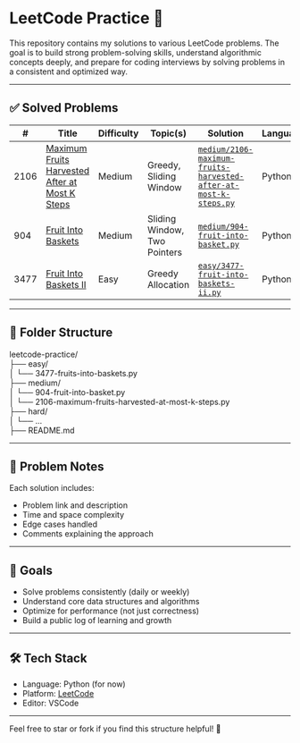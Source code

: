 ﻿# LeetCode Practice 🧠

This repository contains my solutions to various LeetCode problems. The goal is to build strong problem-solving skills, understand algorithmic concepts deeply, and prepare for coding interviews by solving problems in a consistent and optimized way.

---

## ✅ Solved Problems

| #    | Title                                                                                                                           | Difficulty | Topic(s)                     | Solution                                                                                                                         | Language |
| ---- | ------------------------------------------------------------------------------------------------------------------------------- | ---------- | ---------------------------- | -------------------------------------------------------------------------------------------------------------------------------- | -------- |
| 2106 | [Maximum Fruits Harvested After at Most K Steps](https://leetcode.com/problems/maximum-fruits-harvested-after-at-most-k-steps/) | Medium     | Greedy, Sliding Window       | [`medium/2106-maximum-fruits-harvested-after-at-most-k-steps.py`](medium/2106-maximum-fruits-harvested-after-at-most-k-steps.py) | Python   |
| 904  | [Fruit Into Baskets ](https://leetcode.com/problems/fruit-into-baskets/)                                                        | Medium     | Sliding Window, Two Pointers | [`medium/904-fruit-into-basket.py`](medium/904-fruit-into-basket.py)                                                             | Python   |
| 3477 | [Fruit Into Baskets II ](https://leetcode.com/problems/fruits-into-baskets-ii/)                                                 | Easy       | Greedy Allocation            | [`easy/3477-fruit-into-baskets-ii.py`](easy/3477-fruit-into-baskets-ii.py)                                                       | Python   |

---

## 📂 Folder Structure

leetcode-practice/  
├── easy/  
│ └── 3477-fruits-into-baskets.py  
├── medium/  
│ └── 904-fruit-into-basket.py  
│ └── 2106-maximum-fruits-harvested-at-most-k-steps.py  
├── hard/  
│ └── ...  
├── README.md

---

## 🧠 Problem Notes

Each solution includes:

- Problem link and description
- Time and space complexity
- Edge cases handled
- Comments explaining the approach

---

## 🚀 Goals

- Solve problems consistently (daily or weekly)
- Understand core data structures and algorithms
- Optimize for performance (not just correctness)
- Build a public log of learning and growth

---

## 🛠️ Tech Stack

- Language: Python (for now)
- Platform: [LeetCode](https://leetcode.com/)
- Editor: VSCode

---

Feel free to star or fork if you find this structure helpful! 🌟
